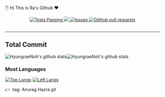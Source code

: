  :hand: Hi This is Ra's Github :heart:

<p align="center">
  <a href="https://github.com/HyungraeNoh/HyungraeNoh/actions">
    <img alt="Tests Passing" src="https://github.com/HyungraeNoh/HyungraeNoh/workflows/Test/badge.svg" />
  </a>
  <a href="https://codecov.io/gh/HyungraeNoh/HyungraeNoh">
    <img src="https://codecov.io/gh/HyungraeNoh/HyungraeNoh/branch/master/graph/badge.svg" />
  </a>
  <a href="https://github.com/HyungraeNoh/HyungraeNoh/issues">
    <img alt="Issues" src="https://img.shields.io/github/issues/HyungraeNoh/HyungraeNoh?color=0088ff" />
  </a>
  <a href="https://github.com/HyungraeNoh/HyungraeNoh/pulls">
    <img alt="GitHub pull requests" src="https://img.shields.io/github/issues-pr/HyungraeNoh/HyungraeNoh?color=0088ff" />
  </a>
  <br />
  <br />
</p>

---
<!-- [![ReadMe Card](https://github-readme-stats.vercel.app/api/pin/?username=HyungraeNoh&repo=HyungraeNoh&show_owner=true)](https://github.com/HyungraeNoh/HyungraeNoh) -->


## Total Commit

![HyungraeNoh's github stats](https://github-readme-stats.vercel.app/api?username=HyungraeNoh&show_icons=true&theme=radical)![HyungraeNoh's github stats](https://github-readme-stats.vercel.app/api?username=HyungraeNoh&include_all_commits=true&theme=radical)

### Most Languages

[![Top Langs](https://github-readme-stats.vercel.app/api/top-langs/?username=HyungraeNoh)](https://github.com/HyungraeNoh/HyungraeNohs&theme=radical) [![Left Langs](https://github-readme-stats.vercel.app/api/top-langs/?username=HyungraeNoh&layout=compact)](https://github.com/HyungraeNoh/HyungraeNoh&theme=radical)





:point_right: :tag: Anurag Hazra git
